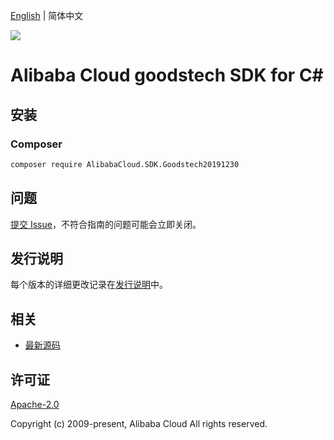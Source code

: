 [English](README.md) | 简体中文

![](https://aliyunsdk-pages.alicdn.com/icons/AlibabaCloud.svg)

# Alibaba Cloud goodstech SDK for C#

## 安装

### Composer

```bash
composer require AlibabaCloud.SDK.Goodstech20191230
```

## 问题

[提交 Issue](https://github.com/aliyun/alibabacloud-csharp-sdk/issues/new)，不符合指南的问题可能会立即关闭。

## 发行说明

每个版本的详细更改记录在[发行说明](./ChangeLog.md)中。

## 相关

* [最新源码](https://github.com/aliyun/alibabacloud-csharp-sdk/)

## 许可证

[Apache-2.0](http://www.apache.org/licenses/LICENSE-2.0)

Copyright (c) 2009-present, Alibaba Cloud All rights reserved.
